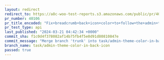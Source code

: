 ```yaml
---
layout: redirect
redirect_to: https://a8c-woo-test-reports.s3.amazonaws.com/public/pr/40106/api/index.html
pr_number: 40106
pr_title_encoded: "Fix+breadcrumb+back+icon+color+to+follow+the+admin+theme+color"
pr_test_type: api
last_published: "2024-03-21 04:42:34 +0000"
commit_sha: f1c0d4f378082af14b75fb4f5e0d91d80810847e
commit_message: "Merge branch 'trunk' into task/admin-theme-color-in-back-icon"
branch_name: task/admin-theme-color-in-back-icon
passed: true
---
```

